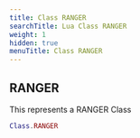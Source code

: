 ```yaml
---
title: Class RANGER
searchTitle: Lua Class RANGER
weight: 1
hidden: true
menuTitle: Class RANGER
---
```

## RANGER

This represents a RANGER Class
```lua
Class.RANGER
```